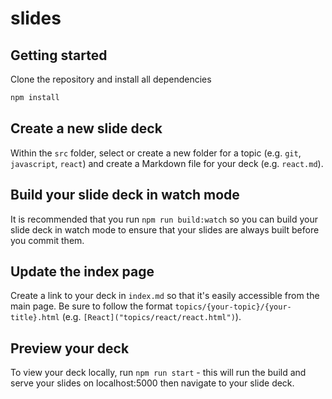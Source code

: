 # slides

## Getting started

Clone the repository and install all dependencies

```sh
npm install
```

## Create a new slide deck

Within the `src` folder, select or create a new folder for a topic (e.g. `git`, `javascript`, `react`) and create a Markdown file for your deck (e.g. `react.md`).

## Build your slide deck in watch mode

It is recommended that you run `npm run build:watch` so you can build your slide deck in watch mode to ensure that your slides are always built before you commit them.

## Update the index page

Create a link to your deck in `index.md` so that it's easily accessible from the main page. Be sure to follow the format `topics/{your-topic}/{your-title}.html` (e.g. `[React]("topics/react/react.html")`).

## Preview your deck

To view your deck locally, run `npm run start` - this will run the build and serve your slides on localhost:5000 then navigate to your slide deck.
